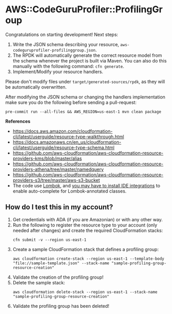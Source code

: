 # AWS::CodeGuruProfiler::ProfilingGroup

Congratulations on starting development! Next steps:

1. Write the JSON schema describing your resource, `aws-codeguruprofiler-profilinggroup.json`.
2. The RPDK will automatically generate the correct resource model from the
   schema whenever the project is built via Maven. You can also do this manually
   with the following command: `cfn generate`.
3. Implement/Modify your resource handlers.

Please don't modify files under `target/generated-sources/rpdk`, as they will be
automatically overwritten.

After modifying the JSON schema or changing the handlers implementation make sure you do the following before sending a pull-request:

```
pre-commit run --all-files && AWS_REGION=us-east-1 mvn clean package
```

**References**

- https://docs.aws.amazon.com/cloudformation-cli/latest/userguide/resource-type-walkthrough.html
- https://docs.amazonaws.cn/en_us/cloudformation-cli/latest/userguide/resource-type-schema.html
- https://github.com/aws-cloudformation/aws-cloudformation-resource-providers-kms/blob/master/alias
- https://github.com/aws-cloudformation/aws-cloudformation-resource-providers-athena/tree/master/namedquery
- https://github.com/aws-cloudformation/aws-cloudformation-resource-providers-s3/tree/master/aws-s3-bucket
- The code use [Lombok](https://projectlombok.org/), and [you may have to install IDE integrations](https://projectlombok.org/) to enable auto-complete for Lombok-annotated classes.


## How do I test this in my account?

1. Get credentials with ADA (if you are Amazonian) or with any other way.
2. Run the following to register the resource type to your account (only needed after changes) and create the required CloudFormation stacks:
    ```
    cfn submit -v --region us-east-1
    ```
2. Create a sample CloudFormation stack that defines a profiling group:
    ```
    aws cloudformation create-stack --region us-east-1 --template-body "file://sample-template.json" --stack-name "sample-profiling-group-resource-creation"
    ```
3. Validate the creation of the profiling group!
4. Delete the sample stack:
    ```
    aws cloudformation delete-stack --region us-east-1 --stack-name "sample-profiling-group-resource-creation"
    ```
5. Validate the profiling group has been deleted!
